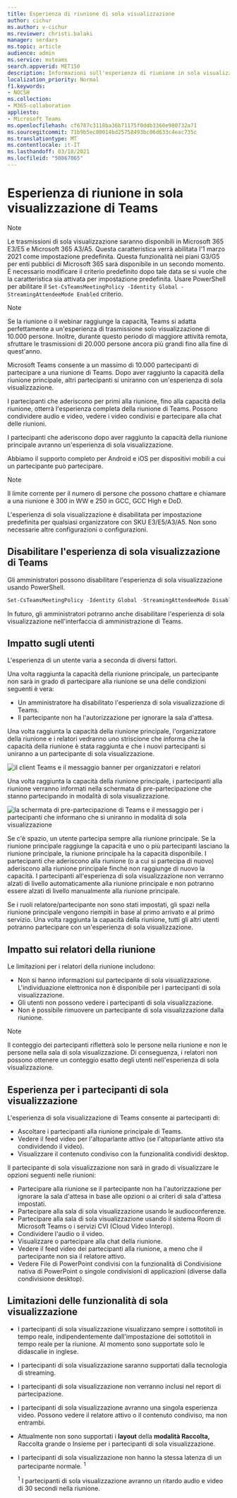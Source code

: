 ```yaml
---
title: Esperienza di riunione di sola visualizzazione
author: cichur
ms.author: v-cichur
ms.reviewer: christi.balaki
manager: serdars
ms.topic: article
audience: admin
ms.service: msteams
search.appverid: MET150
description: Informazioni sull'esperienza di riunione in sola visualizzazione di Teams per amministratori, relatori e partecipanti
localization_priority: Normal
f1.keywords:
- NOCSH
ms.collection:
- M365-collaboration
appliesto:
- Microsoft Teams
ms.openlocfilehash: cf6787c3118ba36b71175f0ddb3360e980732a71
ms.sourcegitcommit: 71b9b5ec80014bd25758493bc06d633c4eac735c
ms.translationtype: MT
ms.contentlocale: it-IT
ms.lasthandoff: 03/18/2021
ms.locfileid: "50867065"
---
```

# <a name="teams-view-only-meeting-experience"></a>Esperienza di riunione in sola visualizzazione di Teams

> [!Note]
> Le trasmissioni di sola visualizzazione saranno disponibili in Microsoft 365 E3/E5 e Microsoft 365 A3/A5. Questa caratteristica verrà abilitata l'1 marzo 2021 come impostazione predefinita. Questa funzionalità nei piani G3/G5 per enti pubblici di Microsoft 365 sarà disponibile in un secondo momento. È necessario modificare il criterio predefinito dopo tale data se si vuole che la caratteristica sia attivata per impostazione predefinita. Usare PowerShell per abilitare il `Set-CsTeamsMeetingPolicy -Identity Global -StreamingAttendeeMode Enabled` criterio.

> [!Note]
> Se la riunione o il webinar raggiunge la capacità, Teams si adatta perfettamente a un'esperienza di trasmissione solo visualizzazione di 10.000 persone. Inoltre, durante questo periodo di maggiore attività remota, sfruttare le trasmissioni di 20.000 persone ancora più grandi fino alla fine di quest'anno.

Microsoft Teams consente a un massimo di 10.000 partecipanti di partecipare a una riunione di Teams. Dopo aver raggiunto la capacità della riunione principale, altri partecipanti si uniranno con un'esperienza di sola visualizzazione.

I partecipanti che aderiscono per primi alla riunione, fino alla capacità della riunione, otterrà l'esperienza completa della riunione di Teams. Possono condividere audio e video, vedere i video condivisi e partecipare alla chat delle riunioni.

I partecipanti che aderiscono dopo aver raggiunto la capacità della riunione principale avranno un'esperienza di sola visualizzazione.

Abbiamo il supporto completo per Android e iOS per dispositivi mobili a cui un partecipante può partecipare.

> [!Note]
> Il limite corrente per il numero di persone che possono chattare e chiamare a una riunione è 300 in WW e 250 in GCC, GCC High e DoD.

L'esperienza di sola visualizzazione è disabilitata per impostazione predefinita per qualsiasi organizzatore con SKU E3/E5/A3/A5. Non sono necessarie altre configurazioni o configurazioni.

## <a name="disable-teams-view-only-experience"></a>Disabilitare l'esperienza di sola visualizzazione di Teams

Gli amministratori possono disabilitare l'esperienza di sola visualizzazione usando PowerShell.

```PowerShell
Set-CsTeamsMeetingPolicy -Identity Global -StreamingAttendeeMode Disabled
```

In futuro, gli amministratori potranno anche disabilitare l'esperienza di sola visualizzazione nell'interfaccia di amministrazione di Teams.

## <a name="impact-to-users"></a>Impatto sugli utenti

L'esperienza di un utente varia a seconda di diversi fattori.

Una volta raggiunta la capacità della riunione principale, un partecipante non sarà in grado di partecipare alla riunione se una delle condizioni seguenti è vera:

- Un amministratore ha disabilitato l'esperienza di sola visualizzazione di Teams.
- Il partecipante non ha l'autorizzazione per ignorare la sala d'attesa.

Una volta raggiunta la capacità della riunione principale, l'organizzatore della riunione e i relatori vedranno uno striscione che informa che la capacità della riunione è stata raggiunta e che i nuovi partecipanti si uniranno a un partecipante di sola visualizzazione.

  ![il client Teams e il messaggio banner per organizzatori e relatori](media/chat-and-banner-message.png)

Una volta raggiunta la capacità della riunione principale, i partecipanti alla riunione verranno informati nella schermata di pre-partecipazione che stanno partecipando in modalità di sola visualizzazione.

  ![la schermata di pre-partecipazione di Teams e il messaggio per i partecipanti che informano che si uniranno in modalità di sola visualizzazione](media/view-only-pre-join-screen.png)

Se c'è spazio, un utente partecipa sempre alla riunione principale. Se la riunione principale raggiunge la capacità e uno o più partecipanti lasciano la riunione principale, la riunione principale ha la capacità disponibile. I partecipanti che aderiscono alla riunione (o a cui si partecipa di nuovo) aderiscono alla riunione principale finché non raggiunge di nuovo la capacità. I partecipanti all'esperienza di sola visualizzazione non verranno alzati di livello automaticamente alla riunione principale e non potranno essere alzati di livello manualmente alla riunione principale.

Se i ruoli relatore/partecipante non sono stati impostati, gli spazi nella riunione principale vengono riempiti in base al primo arrivato e al primo servizio. Una volta raggiunta la capacità della riunione, tutti gli altri utenti potranno partecipare con un'esperienza di sola visualizzazione.

## <a name="impact-to-meeting-presenters"></a>Impatto sui relatori della riunione

Le limitazioni per i relatori della riunione includono:

- Non si hanno informazioni sul partecipante di sola visualizzazione. L'individuazione elettronica non è disponibile per i partecipanti di sola visualizzazione.
- Gli utenti non possono vedere i partecipanti di sola visualizzazione.
- Non è possibile rimuovere un partecipante di sola visualizzazione dalla riunione.

> [!Note]
> Il conteggio dei partecipanti rifletterà solo le persone nella riunione e non le persone nella sala di sola visualizzazione. Di conseguenza, i relatori non possono ottenere un conteggio esatto degli utenti nell'esperienza di sola visualizzazione.

## <a name="experience-for-view-only-attendees"></a>Esperienza per i partecipanti di sola visualizzazione

L'esperienza di sola visualizzazione di Teams consente ai partecipanti di:

- Ascoltare i partecipanti alla riunione principale di Teams.
- Vedere il feed video per l'altoparlante attivo (se l'altoparlante attivo sta condividendo il video).
- Visualizzare il contenuto condiviso con la funzionalità condividi desktop.

Il partecipante di sola visualizzazione non sarà in grado di visualizzare le opzioni seguenti nelle riunioni:

- Partecipare alla riunione se il partecipante non ha l'autorizzazione per ignorare la sala d'attesa in base alle opzioni o ai criteri di sala d'attesa impostati.
- Partecipare alla sala di sola visualizzazione usando le audioconferenze.
- Partecipare alla sala di sola visualizzazione usando il sistema Room di Microsoft Teams o i servizi CVI (Cloud Video Interop).
- Condividere l'audio o il video.
- Visualizzare o partecipare alla chat della riunione.
- Vedere il feed video dei partecipanti alla riunione, a meno che il partecipante non sia il relatore attivo.
- Vedere File di PowerPoint condivisi con la funzionalità di Condivisione nativa di PowerPoint o singole condivisioni di applicazioni (diverse dalla condivisione desktop).

## <a name="view-only-feature-limitations"></a>Limitazioni delle funzionalità di sola visualizzazione

- I partecipanti di sola visualizzazione visualizzano sempre i sottotitoli in tempo reale, indipendentemente dall'impostazione dei sottotitoli in tempo reale per la riunione. Al momento sono supportate solo le didascalie in inglese.
- I partecipanti di sola visualizzazione saranno supportati dalla tecnologia di streaming.
- I partecipanti di sola visualizzazione non verranno inclusi nel report di partecipazione.
- I partecipanti di sola visualizzazione avranno una singola esperienza video. Possono vedere il relatore attivo o il contenuto condiviso, ma non entrambi.
- Attualmente non sono supportati i **layout** della **modalità Raccolta,** Raccolta grande o Insieme per i partecipanti di sola visualizzazione.  
- I partecipanti di sola visualizzazione non hanno la stessa latenza di un partecipante normale. <sup>1</sup>

  <sup>1</sup> I partecipanti di sola visualizzazione avranno un ritardo audio e video di 30 secondi nella riunione.  
